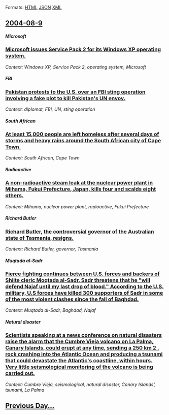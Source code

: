 
Formats: [HTML](2004/08/9/index.html)  [JSON](2004/08/9/index.json)  [XML](2004/08/9/index.xml)  

## [2004-08-9](/news/2004/08/9/index.md)

##### Microsoft
### [ Microsoft issues Service Pack 2 for its Windows XP operating system. ](/news/2004/08/9/microsoft-issues-service-pack-2-for-its-windows-xp-operating-system.md)
_Context: Windows XP, Service Pack 2, operating system, Microsoft_

##### FBI
### [ Pakistan protests to the U.S. over an FBI sting operation involving a fake plot to kill Pakistan's UN envoy. ](/news/2004/08/9/pakistan-protests-to-the-u-s-over-an-fbi-sting-operation-involving-a-fake-plot-to-kill-pakistan-s-un-envoy.md)
_Context: diplomat, FBI, UN, sting operation_

##### South African
### [ At least 15,000 people are left homeless after several days of storms and heavy rains around the South African city of Cape Town. ](/news/2004/08/9/at-least-15-000-people-are-left-homeless-after-several-days-of-storms-and-heavy-rains-around-the-south-african-city-of-cape-town.md)
_Context: South African, Cape Town_

##### Radioactive
### [ A non-radioactive steam leak at the nuclear power plant in Mihama, Fukui Prefecture, Japan, kills four and scalds eight others. ](/news/2004/08/9/a-non-radioactive-steam-leak-at-the-nuclear-power-plant-in-mihama-fukui-prefecture-japan-kills-four-and-scalds-eight-others.md)
_Context: Mihama, nuclear power plant, radioactive, Fukui Prefecture_

##### Richard Butler
### [ Richard Butler, the controversial governor of the Australian state of Tasmania, resigns. ](/news/2004/08/9/richard-butler-the-controversial-governor-of-the-australian-state-of-tasmania-resigns.md)
_Context: Richard Butler, governor, Tasmania_

##### Muqtada al-Sadr
### [ Fierce fighting continues between U.S. forces and backers of Shiite cleric Moqtada al-Sadr. Sadr threatens that he "will defend Najaf until my last drop of blood." According to the U.S. military, U.S forces have killed 300 supporters of Sadr in some of the most violent clashes since the fall of Baghdad. ](/news/2004/08/9/fierce-fighting-continues-between-u-s-forces-and-backers-of-shiite-cleric-moqtada-al-sadr-sadr-threatens-that-he-will-defend-najaf-until.md)
_Context: Muqtada al-Sadr, Baghdad, Najaf_

##### Natural disaster
### [ Scientists speaking at a news conference on natural disasters raise the alarm that the Cumbre Vieja volcano on La Palma, Canary Islands, could erupt at any time, sending a 250&nbsp;km 2 . rock crashing into the Atlantic Ocean and producing a tsunami that could devastate the Atlantic's coastline, within hours. Very little seismological monitoring of the volcano is being carried out. ](/news/2004/08/9/scientists-speaking-at-a-news-conference-on-natural-disasters-raise-the-alarm-that-the-cumbre-vieja-volcano-on-la-palma-canary-islands-co.md)
_Context: Cumbre Vieja, seismological, natural disaster, Canary Islands', tsunami, La Palma_

## [Previous Day...](/news/2004/08/8/index.md)

